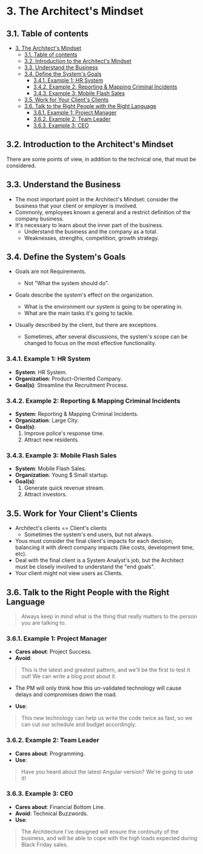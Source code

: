 # 3. The Architect's Mindset

## 3.1. Table of contents

- [3. The Architect's Mindset](#3-the-architects-mindset)
  - [3.1. Table of contents](#31-table-of-contents)
  - [3.2. Introduction to the Architect's Mindset](#32-introduction-to-the-architects-mindset)
  - [3.3. Understand the Business](#33-understand-the-business)
  - [3.4. Define the System's Goals](#34-define-the-systems-goals)
    - [3.4.1. Example 1: HR System](#341-example-1-hr-system)
    - [3.4.2. Example 2: Reporting & Mapping Criminal Incidents](#342-example-2-reporting--mapping-criminal-incidents)
    - [3.4.3. Example 3: Mobile Flash Sales](#343-example-3-mobile-flash-sales)
  - [3.5. Work for Your Client's Clients](#35-work-for-your-clients-clients)
  - [3.6. Talk to the Right People with the Right Language](#36-talk-to-the-right-people-with-the-right-language)
    - [3.6.1. Example 1: Project Manager](#361-example-1-project-manager)
    - [3.6.2. Example 2: Team Leader](#362-example-2-team-leader)
    - [3.6.3. Example 3: CEO](#363-example-3-ceo)

## 3.2. Introduction to the Architect's Mindset

There are some points of view, in addition to the technical one, that must be considered.

## 3.3. Understand the Business

- The most important point in the Architect's Mindset: consider the business that your client or employer is involved.
- Commonly, employees known a general and a restrict definition of the company business.
- It's necessary to learn about the inner part of the business.
  - Understand the business and the company as a total.
  - Weaknesses, strengths, competition, growth strategy.

## 3.4. Define the System's Goals

- Goals are not Requirements.
  - Not "What the system should do".

- Goals describe the system's effect on the organization.
  - What is the environment our system is going to be operating in.
  - What are the main tasks it's going to tackle.

- Usually described by the client, but there are exceptions.
  - Sometimes, after several discussions, the system's scope can be changed to focus on  the most effective functionality.

### 3.4.1. Example 1: HR System

- **System**: HR System.
- **Organization**: Product-Oriented Company.
- **Goal(s)**: Streamline the Recruitment Process.

### 3.4.2. Example 2: Reporting & Mapping Criminal Incidents

- **System**: Reporting & Mapping Criminal Incidents.
- **Organization**: Large City.
- **Goal(s)**:
  1. Improve police's response time.
  2. Attract new residents.

### 3.4.3. Example 3: Mobile Flash Sales

- **System**: Mobile Flash Sales.
- **Organization**: Young $ Small startup.
- **Goal(s)**:
  1. Generate quick revenue stream.
  2. Attract investors.

## 3.5. Work for Your Client's Clients

- Architect's clients == Client's clients
  - Sometimes the system's end users, but not always.
- Yous must consider the final client's impacts for each decision, balancing it with direct company impacts (like costs, development time, etc).
- Deal with the final client is a System Analyst's job, but the Architect must be closely involved to understand the "end goals".
- Your client might not view users as Clients.

## 3.6. Talk to the Right People with the Right Language

> Always keep in mind what is the thing that really matters to the person you are talking to.

### 3.6.1. Example 1: Project Manager

- **Cares about**: Project Success.
- **Avoid**:

> This is the latest and greatest pattern, and we'll be the first to test it out! We can write a blog post about it.

  - The PM will only think how this un-validated technology will cause delays and compromises down the road.

- **Use**:

> This new technology can help us write the code twice as fast, so we can cut our schedule and budget accordingly.

### 3.6.2. Example 2: Team Leader

- **Cares about**: Programming.
- **Use**:

> Have you heard about the latest Angular version? We're going to use it!

### 3.6.3. Example 3: CEO

- **Cares about**: Financial Bottom Line.
- **Avoid**: Technical Buzzwords.
- **Use**:

> The Architecture I've designed will ensure the continuity of the business, and will be able to cope with the high loads expected during Black Friday sales.
